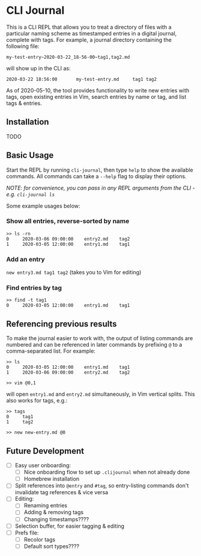 # CLI Journal

This is a CLI REPL that allows you to treat a directory of files with a particular naming scheme as timestamped entries in a digital journal, complete with tags. For example, a journal directory containing the following file:

```
my-test-entry~2020-03-22_18-56-00~tag1,tag2.md
```

will show up in the CLI as:

```
2020-03-22 18:56:00       my-test-entry.md     tag1 tag2
```

As of 2020-05-10, the tool provides functionality to write new entries with tags, open existing entries in Vim, search entries by name or tag, and list tags & entries.

## Installation
TODO

## Basic Usage
Start the REPL by running `cli-journal`, then type `help` to show the available commands. All commands can take a `--help` flag to display their options.

_NOTE: for convenience, you can pass in any REPL arguments from the CLI - e.g. `cli-journal ls`_

Some example usages below:

### Show all entries, reverse-sorted by name 
```
>> ls -rn
0     2020-03-06 09:00:00    entry2.md    tag2
1     2020-03-05 12:00:00    entry1.md    tag1
```

### Add an entry
`new entry3.md tag1 tag2` (takes you to Vim for editing)

### Find entries by tag
```
>> find -t tag1
0     2020-03-05 12:00:00    entry1.md    tag1
```

## Referencing previous results
To make the journal easier to work with, the output of listing commands are numbered and can be referenced in later commands by prefixing `@` to a comma-separated list. For example:

```
>> ls
0     2020-03-05 12:00:00    entry1.md    tag1
1     2020-03-06 09:00:00    entry2.md    tag2

>> vim @0,1
```

will open `entry1.md` and `entry2.md` simultaneously, in Vim vertical splits. This also works for tags, e.g.:

```
>> tags
0     tag1
1     tag2

>> new new-entry.md @0
```

## Future Development
* [ ] Easy user onboarding:
    * [ ] Nice onboarding flow to set up `.clijournal` when not already done
    * [ ] Homebrew installation
* [ ] Split references into `@entry` and `#tag`, so entry-listing commands don't invalidate tag references & vice versa
* [ ] Editing:
    * [ ] Renaming entries
    * [ ] Adding & removing tags
    * [ ] Changing timestamps????
* [ ] Selection buffer, for easier tagging & editing
* [ ] Prefs file:
    * [ ] Recolor tags
    * [ ] Default sort types????

